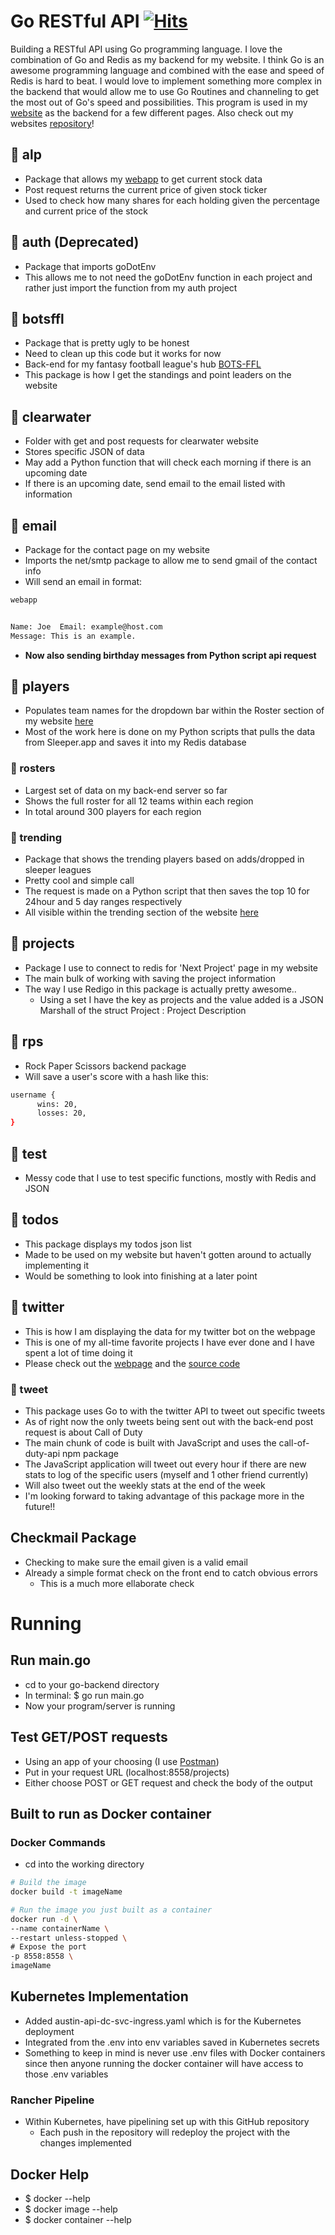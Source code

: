 # Go RESTful API [![Hits](https://hits.seeyoufarm.com/api/count/incr/badge.svg?url=https%3A%2F%2Fgithub.com%2Fabspen1%2Fgo-backend&count_bg=%2329BEB0&title_bg=%23555555&icon=go.svg&icon_color=%2329BEB0&title=hits&edge_flat=false)](https://hits.seeyoufarm.com)

Building a RESTful API using Go programming language. I love the combination of Go and Redis as my backend for my website. I think Go is an awesome programming language and combined with the ease and speed of Redis is hard to beat. I would love to implement something more complex in the backend that would allow me to use Go Routines and channeling to get the most out of Go's speed and possibilities. This program is used in my [website](https://abspen1.github.io) as the backend for a few different pages. Also check out my websites [repository](https://github.com/abspen1/abspen1.github.io)!

## 📁 alp

- Package that allows my [webapp](https://austinspencer.works/stock-app) to get current stock data
- Post request returns the current price of given stock ticker
- Used to check how many shares for each holding given the percentage and current price of the stock

## 📁 auth (Deprecated)

- Package that imports goDotEnv
- This allows me to not need the goDotEnv function in each project and rather just import the function from my auth project

## 📁 botsffl

- Package that is pretty ugly to be honest
- Need to clean up this code but it works for now
- Back-end for my fantasy football league's hub [BOTS-FFL](https://austinspencer.works/BOTS-FFL)
- This package is how I get the standings and point leaders on the website

## 📁 clearwater

- Folder with get and post requests for clearwater website
- Stores specific JSON of data
- May add a Python function that will check each morning if there is an upcoming date
- If there is an upcoming date, send email to the email listed with information

## 📁 email

- Package for the contact page on my website
- Imports the net/smtp package to allow me to send gmail of the contact info
- Will send an email in format:

```bash
webapp


Name: Joe  Email: example@host.com
Message: This is an example.
```

- **Now also sending birthday messages from Python script api request**

## 📁 players

- Populates team names for the dropdown bar within the Roster section of my website [here](https://austinspencer.works/BOTS-FFL/#rosters)
- Most of the work here is done on my Python scripts that pulls the data from Sleeper.app and saves it into my Redis database

### 📁 rosters

- Largest set of data on my back-end server so far
- Shows the full roster for all 12 teams within each region
- In total around 300 players for each region

### 📁 trending

- Package that shows the trending players based on adds/dropped in sleeper leagues
- Pretty cool and simple call
- The request is made on a Python script that then saves the top 10 for 24hour and 5 day ranges respectively
- All visible within the trending section of the website [here](https://austinspencer.works/BOTS-FFL/#trending-players)

## 📁 projects

- Package I use to connect to redis for 'Next Project' page in my website
- The main bulk of working with saving the project information
- The way I use Redigo in this package is actually pretty awesome..
  - Using a set I have the key as projects and the value added is a JSON Marshall of the struct Project : Project Description

## 📁 rps

- Rock Paper Scissors backend package
- Will save a user's score with a hash like this:

```bash
username {
      wins: 20,
      losses: 20,
}
```

## 📁 test

- Messy code that I use to test specific functions, mostly with Redis and JSON

## 📁 todos

- This package displays my todos json list
- Made to be used on my website but haven't gotten around to actually implementing it
- Would be something to look into finishing at a later point

## 📁 twitter

- This is how I am displaying the data for my twitter bot on the webpage
- This is one of my all-time favorite projects I have ever done and I have spent a lot of time doing it
- Please check out the [webpage](https://austinspencer.works/twitter-bot) and the [source code](https://github.com/abspen1/twitter-bot)

### 📁 tweet

- This package uses Go to with the twitter API to tweet out specific tweets
- As of right now the only tweets being sent out with the back-end post request is about Call of Duty
- The main chunk of code is built with JavaScript and uses the call-of-duty-api npm package
- The JavaScript application will tweet out every hour if there are new stats to log of the specific users (myself and 1 other friend currently)
- Will also tweet out the weekly stats at the end of the week
- I'm looking forward to taking advantage of this package more in the future!!

## Checkmail Package

- Checking to make sure the email given is a valid email
- Already a simple format check on the front end to catch obvious errors
  - This is a much more ellaborate check

# Running

## Run main.go

- cd to your go-backend directory
- In terminal: $ go run main.go
- Now your program/server is running

## Test GET/POST requests

- Using an app of your choosing (I use [Postman](https://www.postman.com/downloads/))
- Put in your request URL (localhost:8558/projects)
- Either choose POST or GET request and check the body of the output

## Built to run as Docker container

### Docker Commands

- cd into the working directory

```bash
# Build the image
docker build -t imageName

# Run the image you just built as a container
docker run -d \
--name containerName \
--restart unless-stopped \
# Expose the port
-p 8558:8558 \
imageName
```

## Kubernetes Implementation

- Added austin-api-dc-svc-ingress.yaml which is for the Kubernetes deployment
- Integrated from the .env into env variables saved in Kubernetes secrets
- Something to keep in mind is never use .env files with Docker containers since then anyone running the docker container will have access to those .env variables

### Rancher Pipeline

- Within Kubernetes, have pipelining set up with this GitHub repository
  - Each push in the repository will redeploy the project with the changes implemented

## Docker Help

- $ docker --help
- $ docker image --help
- $ docker container --help
